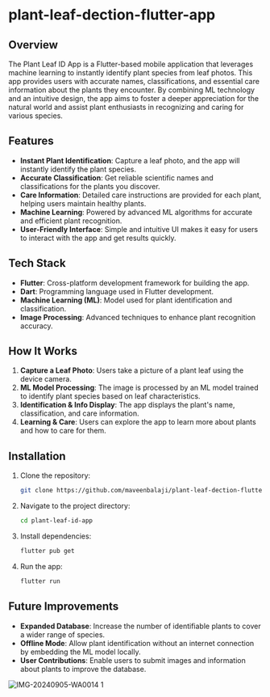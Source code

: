 
# plant-leaf-dection-flutter-app

## Overview

The Plant Leaf ID App is a Flutter-based mobile application that leverages machine learning to instantly identify plant species from leaf photos. This app provides users with accurate names, classifications, and essential care information about the plants they encounter. By combining ML technology and an intuitive design, the app aims to foster a deeper appreciation for the natural world and assist plant enthusiasts in recognizing and caring for various species.

## Features

- **Instant Plant Identification**: Capture a leaf photo, and the app will instantly identify the plant species.
- **Accurate Classification**: Get reliable scientific names and classifications for the plants you discover.
- **Care Information**: Detailed care instructions are provided for each plant, helping users maintain healthy plants.
- **Machine Learning**: Powered by advanced ML algorithms for accurate and efficient plant recognition.
- **User-Friendly Interface**: Simple and intuitive UI makes it easy for users to interact with the app and get results quickly.

## Tech Stack

- **Flutter**: Cross-platform development framework for building the app.
- **Dart**: Programming language used in Flutter development.
- **Machine Learning (ML)**: Model used for plant identification and classification.
- **Image Processing**: Advanced techniques to enhance plant recognition accuracy.

## How It Works

1. **Capture a Leaf Photo**: Users take a picture of a plant leaf using the device camera.
2. **ML Model Processing**: The image is processed by an ML model trained to identify plant species based on leaf characteristics.
3. **Identification & Info Display**: The app displays the plant's name, classification, and care information.
4. **Learning & Care**: Users can explore the app to learn more about plants and how to care for them.

## Installation

1. Clone the repository:
   ```bash
   git clone https://github.com/maveenbalaji/plant-leaf-dection-flutter-app.git
   ```

2. Navigate to the project directory:
   ```bash
   cd plant-leaf-id-app
   ```

3. Install dependencies:
   ```bash
   flutter pub get
   ```

4. Run the app:
   ```bash
   flutter run
   ```

## Future Improvements

- **Expanded Database**: Increase the number of identifiable plants to cover a wider range of species.
- **Offline Mode**: Allow plant identification without an internet connection by embedding the ML model locally.
- **User Contributions**: Enable users to submit images and information about plants to improve the database.

![IMG-20240905-WA0014 1](https://github.com/user-attachments/assets/c558a496-33df-474a-9f1c-c38d51c9355f)

